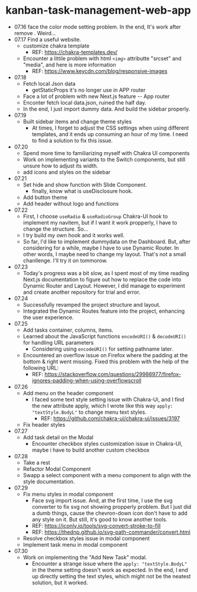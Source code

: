 # kanban-task-management-web-app

- 07.16 face the color mode setting problem. In the end, It's work after remove <CacheProvider>. Weird...
- 07.17 Find a useful website.
    - customize chakra template
        - REF: https://chakra-templates.dev/
    - Encounter a littile problem with html `<img>` attributte "srcset" and "media", and here is more information 
        - REF: https://www.keycdn.com/blog/responsive-images
- 07.18 
    - Fetch local Json data
        - getStaticProps it's no longer use in APP router
    - Face a lot of problem with new Next.js feature -- App router
    - Enconter fetch local data.json, ruined the half day.
    - In the end, I just import dummy data. And build the sidebar properly. 
- 07.19
    - Built sidebar items and change theme styles
        - At times, I forget to adjust the CSS settings when using different templates, and it ends up consuming an hour of my time. I need to find a solution to fix this issue.
- 07.20
    - Spend more time to familiarizing myself with Chakra UI components
    - Work on implementing variants to the Switch components, but still unsure how to adjust its width.
    - add icons and styles on the sidebar
- 07.21
    - Set hide and show function with Slide Component.
        - finally, know what is useDisclosure hook.
    - Add button theme
    - Add header without logo and functions
- 07.22
    - First, I choose `useRadio` & `useRadioGroup` Chakra-UI hook to implement my navitem, but if I want it work propperly, I have to change the structure. So...
    - I try build my own hook and it works well.
    - So far, I'd like to implement dummydata on the Dashboard. But, after considering for a while, maybe I have to use Dynamic Router. In other words, I maybe need to change my layout. That's not a small chanllenge. I'll try it on tommorow.
- 07.23
    - Today's progress was a bit slow, as I spent most of my time reading Next.js documentation to figure out how to replace the code into Dynamic Router and Layout. However, I did manage to experiment and create another repository for trial and error.
- 07.24
    - Successfully revamped the project structure and layout.
    - Integrated the Dynamic Routes feature into the project, enhancing the user experience. 
- 07.25
    - Add tasks container, columns, items.
    - Learned about the JavaScript functions `encodeURI()` & `decodeURI()` for handling URL parameters
        - Considering using `encodeURI()` for setting pathname later.
    - Encountered an overflow issue on Firefox where the padding at the bottom & right went missing. Fixed this problem with the help of the following URL:
        - REF: https://stackoverflow.com/questions/29986977/firefox-ignores-padding-when-using-overflowscroll
- 07.26
    - Add menu on the header component
        - I faced some text style setting issue with Chakra-Ui, and I find the new attribute apply, which I wrote like this way `apply: "textStyle.BodyL"` to change menu text styles.
            - REF: https://github.com/chakra-ui/chakra-ui/issues/3197
    - Fix header styles
- 07.27
    - Add task detail on the Modal
        - Encounter checkbox styles customization issue in Chakra-UI, maybe i have to build another custom checkbox
- 07.28
    - Take a rest  
    - Refactor Modal Component
    - Swapp a select component with a menu component to align with the style documentation.
- 07.29
    - Fix menu styles in modal component
        - Face svg import issue. And, at the first time, I use the svg converter to fix svg not showing propperly problem. But I just did a dumb things, cause the chevron-down icon don't have to add any style on it. But still, it's good to know another tools.
        - REF: https://iconly.io/tools/svg-convert-stroke-to-fill
        - REF: https://thednp.github.io/svg-path-commander/convert.html
    - Resolve checkbox styles issue in modal component
    - Implement task menu in modal component
- 07.30
    - Work on implementing the "Add New Task" modal. 
        - Encounter a strange issue where the `apply: "textStyle.BodyL"` in the theme setting doesn't work as expected. In the end, I end up directly setting the text styles, which might not be the neatest solution, but it worked.